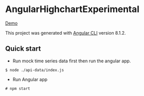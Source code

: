 # AngularHighchartExperimental

[Demo](https://ngmikeng.github.io/angular-highchart-experimental/)

This project was generated with [Angular CLI](https://github.com/angular/angular-cli) version 8.1.2.

## Quick start
- Run mock time series data first then run the angular app.
```
$ node ./api-data/index.js
```
- Run Angular app
```
# npm start
```

